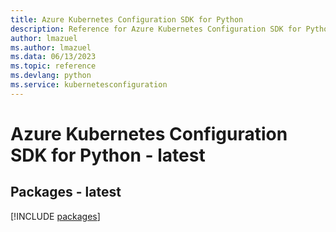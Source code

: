 ```yaml
---
title: Azure Kubernetes Configuration SDK for Python
description: Reference for Azure Kubernetes Configuration SDK for Python
author: lmazuel
ms.author: lmazuel
ms.data: 06/13/2023
ms.topic: reference
ms.devlang: python
ms.service: kubernetesconfiguration
---
```

# Azure Kubernetes Configuration SDK for Python - latest
## Packages - latest
[!INCLUDE [packages](kubernetes-configuration-index.md)]
